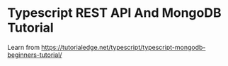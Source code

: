 # Typescript REST API And MongoDB Tutorial
Learn from https://tutorialedge.net/typescript/typescript-mongodb-beginners-tutorial/
